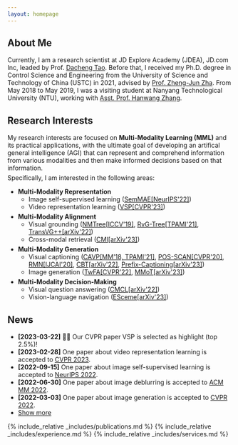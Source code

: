 ```yaml
---
layout: homepage
---
```


## About Me

Currently, I am a research scientist at JD Explore Academy (JDEA), JD.com Inc, leaded by Prof. <a href="https://scholar.google.com/citations?user=RwlJNLcAAAAJ&hl=en" target="_blank">Dacheng Tao</a>. Before that, I received my Ph.D. degree in Control Science and Engineering from the University of Science and Technology of China (USTC) in 2021, advised by <a href="https://dblp.org/pers/hd/z/Zha:Zheng=Jun" target="_blank">Prof. Zheng-Jun Zha</a>. From May 2018 to May 2019, I was a visiting student at Nanyang Technological University (NTU), working with <a href="http://www.ntu.edu.sg/home/hanwangzhang/" target="_blank">Asst. Prof. Hanwang Zhang</a>.

## Research Interests

<p  style="margin: 0 0 5px 0">My research interests are focused on <b>Multi-Modality Learning (MML)</b> and its practical applications, with the ultimate goal of developing an artifical general intelligence (AGI) that can represent and comprehend information from various modalities and then make informed decisions based on that information.</p>
<p style="margin: 0 0 2px 0"> Specifically, I am interested in the following areas:</p>
<ul>
  <li><b>Multi-Modality Representation</b>
    <ul style="margin: 0 0 5px 0">
      <li>Image self-supervised learning (<a href="https://arxiv.org/abs/2206.10207" target="_blank">SemMAE[NeurIPS'22]</a>)</li>
      <li>Video representation learning (<a href="#">VSP[CVPR'23]</a>)</li>
    </ul>
  </li>
  <li><b>Multi-Modality Alignment</b>
    <ul style="margin: 0 0 5px 0">
      <li>Visual grounding (<a href="https://arxiv.org/abs/1812.03299" target="_blank">NMTree[ICCV'19]</a>, <a href="https://arxiv.org/abs/1906.01784" target="_blank">RvG-Tree[TPAMI'21]</a>, <a href="https://arxiv.org/abs/2206.06619" target="_blank">TransVG++[arXiv'22]</a>)</li>
      <li>Cross-modal retrieval (<a href="#">CMI[arXiv'23]</a>)</li>
    </ul>
  </li>
  <li><b>Multi-Modality Generation</b>
    <ul style="margin: 0 0 5px 0">
      <li>Visual captioning (<a href="https://arxiv.org/abs/1906.02365" target="_blank">CAVP[MM'18, TPAMI'21]</a>, <a href="https://arxiv.org/abs/2004.00390" target="_blank">POS-SCAN[CVPR'20]</a>, <a href="https://arxiv.org/abs/2007.09049" target="_blank">RMN[IJCAI'20]</a>, <a href="https://arxiv.org/abs/2201.01984" target="_blank">CBT[arXiv'22]</a>, <a href="#">Prefix-Captioning[arXiv'23]</a>)</li>
      <li>Image generation (<a href="https://arxiv.org/abs/2206.00923" target="_blank">TwFA[CVPR'22]</a>, <a href="#">MMoT[arXiv'23]</a>)</li>
    </ul>
  </li>
  <li><b>Multi-Modality Decision-Making</b>
    <ul style="margin: 0 0 5px 0">
      <li>Visual question answering (<a href="https://arxiv.org/abs/2211.11190" target="_blank">CMCL[arXiv'22]</a>)</li>
      <li>Vision-language navigation (<a href="https://arxiv.org/abs/2303.01032" target="_blank">ESceme[arXiv'23]</a>)</li>
    </ul>
  </li>
</ul>


## News

<ul>
  <li><strong>[2023-03-22]</strong> 🎉🎉 Our CVPR paper VSP is selected as highlight (top 2.5%)!</li>
  <li><strong>[2023-02-28]</strong> One paper about video representation learning is accepted to <a href="https://cvpr2023.thecvf.com/" target="_blank">CVPR 2023</a>.</li>
  <li><strong>[2022-09-15]</strong> One paper about image self-supervised learning is accepted to <a href="https://neurips.cc/Conferences/2022" target="_blank">NeurIPS 2022</a>.</li>
  <li><strong>[2022-06-30]</strong> One paper about image deblurring is accepted to <a href="https://2022.acmmm.org/" target="_blank">ACM MM 2022</a>.</li>
  <li><strong>[2022-03-03]</strong> One paper about image generation is accepted to <a href="https://cvpr2022.thecvf.com/" target="_blank">CVPR 2022</a>.</li>

<li> <a href="javascript:toggle_vis('newsmore')">Show more</a> </li>
<div id="newsmore" style="display:none"> 
  <li><strong>[2022-03-01]</strong> I finished my rotation and joint JD Explore Academy, as a research scientist.</li>
  <li><strong>[2021-08-05]</strong> I joint JD.com Inc., as a <a href="https://campus.jd.com/web/static/forward?to=jd-project-dmt&t=3" target="_blank">Doctoral Management Trainee</a>.</li>
  <li><strong>[2021-05-22]</strong> 🎉🎉 I successfully defended my PhD thesis!</li>
  <li><strong>[2020-04-20]</strong> One paper about visual captioning is accepted to <a href="https://ijcai20.org/" target="_blank">IJCAI 2020</a>.</li>
  <li><strong>[2020-02-27]</strong> One paper about <a href="">visual captioning</a> is accepted to <a href="http://cvpr2020.thecvf.com/">CVPR 2020</a>.</li>
  <li><strong>[2019-07-23]</strong> One paper about <a href="">visual grounding</a> is accepted to <a href="http://iccv2019.thecvf.com/">ICCV 2019</a> as Oral.</li>
  <li><strong>[2019-03-27]</strong> Two papers about <a href="">visual captioning</a> and visual grounding are accepted to <a href="https://ieeexplore.ieee.org/xpl/RecentIssue.jsp?punumber=34">TPAMI</a>.</li>
  <li><strong>[2018-07-02]</strong> One paper about <a href="">visual captioning</a> is accepted to <a href="https://dl.acm.org/doi/proceedings/10.1145/3240508">ACM MM 2018</a> as Oral.</li>
  <li><strong>[2016-03-05]</strong> 🎉🎉 I start my research jourey from USTC!</li>
</div>

</ul>

{% include_relative _includes/publications.md %}
{% include_relative _includes/experience.md %}
{% include_relative _includes/services.md %}
